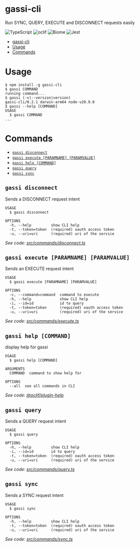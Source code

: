 # gassi-cli

Run SYNC, QUERY, EXECUTE and DISCONNECT requests easily

![TypeScript](https://img.shields.io/static/v1?style=for-the-badge&message=TypeScript&color=3178C6&logo=TypeScript&logoColor=FFFFFF&label=)
![oclif](https://img.shields.io/static/v1?style=for-the-badge&message=oclif&color=000000&logo=oclif&logoColor=FFFFFF&label=)
![Biome](https://img.shields.io/static/v1?style=for-the-badge&message=Biome&color=60A5FA&logo=Biome&logoColor=FFFFFF&label=)
![Jest](https://img.shields.io/static/v1?style=for-the-badge&message=Jest&color=C21325&logo=Jest&logoColor=FFFFFF&label=)

<!-- toc -->
* [gassi-cli](#gassi-cli)
* [Usage](#usage)
* [Commands](#commands)
<!-- tocstop -->

# Usage

<!-- usage -->
```sh-session
$ npm install -g gassi-cli
$ gassi COMMAND
running command...
$ gassi (-v|--version|version)
gassi-cli/0.2.1 darwin-arm64 node-v20.9.0
$ gassi --help [COMMAND]
USAGE
  $ gassi COMMAND
...
```
<!-- usagestop -->

# Commands

<!-- commands -->
* [`gassi disconnect`](#gassi-disconnect)
* [`gassi execute [PARAMNAME] [PARAMVALUE]`](#gassi-execute-paramname-paramvalue)
* [`gassi help [COMMAND]`](#gassi-help-command)
* [`gassi query`](#gassi-query)
* [`gassi sync`](#gassi-sync)

## `gassi disconnect`

Sends a DISCONNECT request intent

```
USAGE
  $ gassi disconnect

OPTIONS
  -h, --help         show CLI help
  -t, --token=token  (required) oauth access token
  -u, --uri=uri      (required) uri of the service
```

_See code: [src/commands/disconnect.ts](https://github.com/Spissable/gassi-cli/blob/v0.2.1/src/commands/disconnect.ts)_

## `gassi execute [PARAMNAME] [PARAMVALUE]`

Sends an EXECUTE request intent

```
USAGE
  $ gassi execute [PARAMNAME] [PARAMVALUE]

OPTIONS
  -c, --command=command  command to execute
  -h, --help             show CLI help
  -i, --id=id            id to query
  -t, --token=token      (required) oauth access token
  -u, --uri=uri          (required) uri of the service
```

_See code: [src/commands/execute.ts](https://github.com/Spissable/gassi-cli/blob/v0.2.1/src/commands/execute.ts)_

## `gassi help [COMMAND]`

display help for gassi

```
USAGE
  $ gassi help [COMMAND]

ARGUMENTS
  COMMAND  command to show help for

OPTIONS
  --all  see all commands in CLI
```

_See code: [@oclif/plugin-help](https://github.com/oclif/plugin-help/blob/v3.2.18/src/commands/help.ts)_

## `gassi query`

Sends a QUERY request intent

```
USAGE
  $ gassi query

OPTIONS
  -h, --help         show CLI help
  -i, --id=id        id to query
  -t, --token=token  (required) oauth access token
  -u, --uri=uri      (required) uri of the service
```

_See code: [src/commands/query.ts](https://github.com/Spissable/gassi-cli/blob/v0.2.1/src/commands/query.ts)_

## `gassi sync`

Sends a SYNC request intent

```
USAGE
  $ gassi sync

OPTIONS
  -h, --help         show CLI help
  -t, --token=token  (required) oauth access token
  -u, --uri=uri      (required) uri of the service
```

_See code: [src/commands/sync.ts](https://github.com/Spissable/gassi-cli/blob/v0.2.1/src/commands/sync.ts)_
<!-- commandsstop -->
